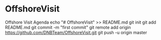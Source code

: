 # OffshoreVisit
Offshore Visit Agenda
echo "# OffshoreVisit" >> README.md
git init
git add README.md
git commit -m "first commit"
git remote add origin https://github.com/DNBTeam/OffshoreVisit.git
git push -u origin master
